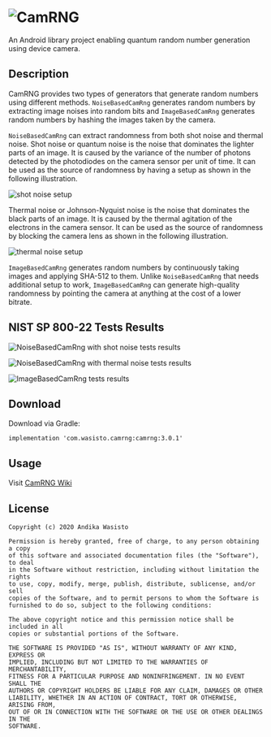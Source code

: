 ![CamRNG](https://i.imgur.com/3H8NW2B.png)
==========================================

An Android library project enabling quantum random number generation using device camera.

Description
-----------

CamRNG provides two types of generators that generate random numbers using different methods.
`NoiseBasedCamRng` generates random numbers by extracting image noises into random bits and
`ImageBasedCamRng` generates random numbers by hashing the images taken by the camera.

`NoiseBasedCamRng` can extract randomness from both shot noise and thermal noise. Shot noise or
quantum noise is the noise that dominates the lighter parts of an image. It is caused by the
variance of the number of photons detected by the photodiodes on the camera sensor per unit of time.
It can be used as the source of randomness by having a setup as shown in the following illustration.

![shot noise setup](https://i.imgur.com/5ZjEeBl.png)

Thermal noise or Johnson-Nyquist noise is the noise that dominates the black parts of an image. It
is caused by the thermal agitation of the electrons in the camera sensor. It can be used as the
source of randomness by blocking the camera lens as shown in the following illustration.

![thermal noise setup](https://i.imgur.com/98fitAW.png)

`ImageBasedCamRng` generates random numbers by continuously taking images and applying SHA-512 to
them. Unlike `NoiseBasedCamRng` that needs additional setup to work, `ImageBasedCamRng` can generate
high-quality randomness by pointing the camera at anything at the cost of a lower bitrate.

NIST SP 800-22 Tests Results
----------------------------

![NoiseBasedCamRng with shot noise tests results](https://i.imgur.com/Qx78Uud.png)

![NoiseBasedCamRng with thermal noise tests results](https://i.imgur.com/q2rCA9x.png)

![ImageBasedCamRng tests results](https://i.imgur.com/sfC8YJH.png)

Download
--------

Download via Gradle:

    implementation 'com.wasisto.camrng:camrng:3.0.1'

Usage
-----

Visit [CamRNG Wiki](https://github.com/awasisto/camrng/wiki)

License
-------

    Copyright (c) 2020 Andika Wasisto

    Permission is hereby granted, free of charge, to any person obtaining a copy
    of this software and associated documentation files (the "Software"), to deal
    in the Software without restriction, including without limitation the rights
    to use, copy, modify, merge, publish, distribute, sublicense, and/or sell
    copies of the Software, and to permit persons to whom the Software is
    furnished to do so, subject to the following conditions:

    The above copyright notice and this permission notice shall be included in all
    copies or substantial portions of the Software.

    THE SOFTWARE IS PROVIDED "AS IS", WITHOUT WARRANTY OF ANY KIND, EXPRESS OR
    IMPLIED, INCLUDING BUT NOT LIMITED TO THE WARRANTIES OF MERCHANTABILITY,
    FITNESS FOR A PARTICULAR PURPOSE AND NONINFRINGEMENT. IN NO EVENT SHALL THE
    AUTHORS OR COPYRIGHT HOLDERS BE LIABLE FOR ANY CLAIM, DAMAGES OR OTHER
    LIABILITY, WHETHER IN AN ACTION OF CONTRACT, TORT OR OTHERWISE, ARISING FROM,
    OUT OF OR IN CONNECTION WITH THE SOFTWARE OR THE USE OR OTHER DEALINGS IN THE
    SOFTWARE.